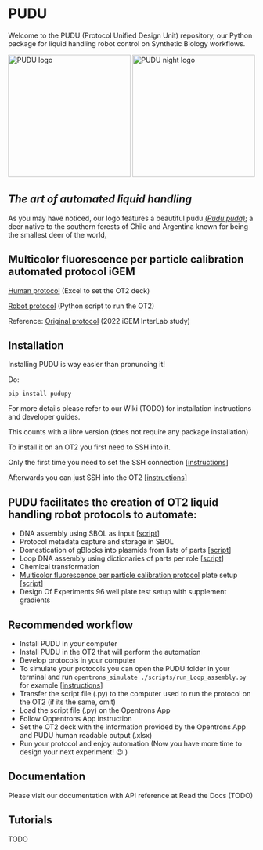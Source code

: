 # PUDU
Welcome to the PUDU (Protocol Unified Design Unit) repository, our Python package for liquid handling robot control on Synthetic Biology workflows.


<img src="https://github.com/RudgeLab/PUDU/blob/main/images/logo_PUDU_Monet.jpeg#gh-light-mode-only" alt="PUDU logo" width="250"/>
<img src="https://github.com/RudgeLab/PUDU/blob/main/images/logo_PUDU_Ukiyo_e.jpeg#gh-dark-mode-only" alt="PUDU night logo" width="250"/>

## *The art of automated liquid handling*

As you may have noticed, our logo features a beautiful pudu _[(Pudu puda)](https://en.wikipedia.org/wiki/Pudu)_; a deer native to the southern forests of Chile and Argentina known for being the smallest deer of the world[.](https://youtu.be/xRQnJyP77tY)

## Multicolor fluorescence per particle calibration automated protocol iGEM

[Human protocol](https://github.com/RudgeLab/PUDU/blob/main/protocols/Multicolor_fluorescence_per_particle_calibration_protocol_igem/Automated_protocol_user_instructions.xlsx) (Excel to set the OT2 deck)

[Robot protocol](https://github.com/RudgeLab/PUDU/blob/main/scripts/run_iGEM2022_rgb_od_libre.py) (Python script to run the OT2)

Reference: [Original protocol](https://old.igem.org/wiki/images/a/a4/InterLab_2022_-_Calibration_Protocol_v2.pdf) (2022 iGEM InterLab study)

## Installation

Installing PUDU is way easier than pronuncing it! 

Do:

`pip install pudupy`

For more details please refer to our Wiki (TODO) for installation instructions and developer guides.

This counts with a libre version (does not require any package installation)

To install it on an OT2 you first need to SSH into it.

Only the first time you need to set the SSH connection [[instructions](https://support.opentrons.com/s/article/Setting-up-SSH-access-to-your-OT-2)]

Afterwards you can just SSH into the OT2 [[instructions](https://support.opentrons.com/s/article/Connecting-to-your-OT-2-with-SSH)]

## PUDU facilitates the creation of OT2 liquid handling robot protocols to automate:

- DNA assembly using SBOL as input [[script](https://github.com/RudgeLab/PUDU/blob/main/scripts/run_Loop_assembly.py)]
- Protocol metadata capture and storage in SBOL
- Domestication of gBlocks into plasmids from lists of parts [[script](https://github.com/RudgeLab/PUDU/blob/main/scripts/run_Domestication.py)]
- Loop DNA assembly using dictionaries of parts per role [[script](https://github.com/RudgeLab/PUDU/blob/main/scripts/run_Loop_assembly.py)]
- Chemical transformation
- [Multicolor fluorescence per particle calibration protocol](https://old.igem.org/wiki/images/a/a4/InterLab_2022_-_Calibration_Protocol_v2.pdf) plate setup [[script](https://github.com/RudgeLab/PUDU/blob/main/scripts/run_iGEM2022_rgb_od_libre.py)]
- Design Of Experiments 96 well plate test setup with supplement gradients

## Recommended workflow

- Install PUDU in your computer
- Install PUDU in the OT2 that will perform the automation
- Develop protocols in your computer
- To simulate your protocols you can open the PUDU folder in your terminal and run `opentrons_simulate ./scripts/run_Loop_assembly.py ` for example [[instructions](https://support.opentrons.com/s/article/Simulating-OT-2-protocols-on-your-computer?)]
- Transfer the script file (.py) to the computer used to run the protocol on the OT2 (if its the same, omit)
- Load the script file (.py) on the Opentrons App
- Follow Oppentrons App instruction
- Set the OT2 deck with the information provided by the Opentrons App and PUDU human readable output (.xlsx)
- Run your protocol and enjoy automation (Now you have more time to design your next experiment! :wink: )

## Documentation

 Please visit our documentation with API reference at Read the Docs (TODO)

## Tutorials

TODO
